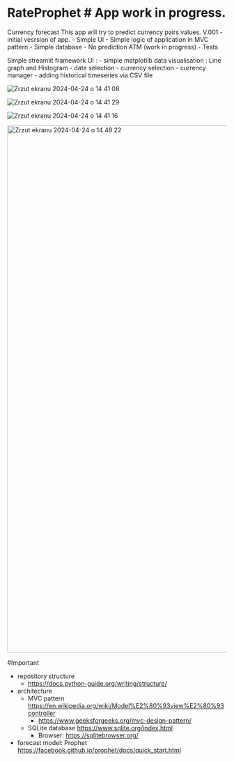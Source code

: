 # RateProphet # App work in progress.

Currency forecast 
This app will try to predict currency pairs values.
V.001 - initial vesrsion of app.
	- Simple UI
 	- Simple logic of application in MVC pattern
  	- Simple database 
   	- No prediction ATM (work in progress)
    	- Tests 

Simple streamlit framework UI :
	- simple matplotlib data visualisation : Line graph and Histogram
 	- date selection 
  	- currency selection
   	- currency manager - adding historical timeseries via CSV file
    
   	
![Zrzut ekranu 2024-04-24 o 14 41 08](https://github.com/dziadekGIT/RateProphet_v_001/assets/53622677/55640752-043b-40d6-bb65-5440483c0188)

![Zrzut ekranu 2024-04-24 o 14 41 29](https://github.com/dziadekGIT/RateProphet_v_001/assets/53622677/df71f96c-41df-4861-9c3f-755476cb7ac1)

![Zrzut ekranu 2024-04-24 o 14 41 16](https://github.com/dziadekGIT/RateProphet_v_001/assets/53622677/5dbdfdc1-4e56-4f8f-bb5b-184ce7cda235)

<img width="1212" alt="Zrzut ekranu 2024-04-24 o 14 48 22" src="https://github.com/dziadekGIT/RateProphet_v_001/assets/53622677/71fbf5fa-142a-423d-92ce-98a30ebae76b">




#Important
- repository structure
  - https://docs.python-guide.org/writing/structure/
- architecture
  - MVC pattern https://en.wikipedia.org/wiki/Model%E2%80%93view%E2%80%93controller
    - https://www.geeksforgeeks.org/mvc-design-pattern/
  - SQLite database https://www.sqlite.org/index.html
    - Browser: https://sqlitebrowser.org/
- forecast model: Prophet https://facebook.github.io/prophet/docs/quick_start.html	
	
